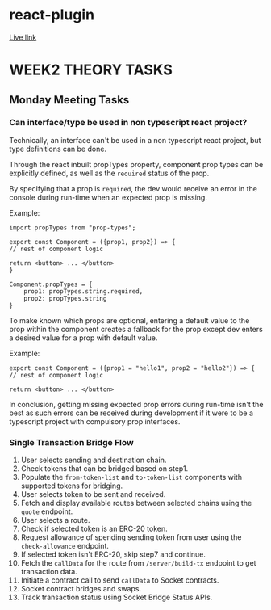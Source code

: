 # react-plugin

[Live link](https://react-plugin.vercel.app/)

# WEEK2 THEORY TASKS

## Monday Meeting Tasks

### Can interface/type be used in non typescript react project?

Technically, an interface can't be used in a non typescript react project, but type definitions can be done.

Through the react inbuilt propTypes property, component prop types can be explicitly defined, as well as the `required` status of the prop.

By specifying that a prop is `required`, the dev would receive an error in the console during run-time when an expected prop is missing.

Example:

```
import propTypes from "prop-types";

export const Component = ({prop1, prop2}) => {
// rest of component logic

return <button> ... </button>
}

Component.propTypes = {
    prop1: propTypes.string.required,
    prop2: propTypes.string
}
```

To make known which props are optional, entering a default value to the prop within the component creates a fallback for the prop except dev enters a desired value for a prop with default value.

Example:

```
export const Component = ({prop1 = "hello1", prop2 = "hello2"}) => {
// rest of component logic

return <button> ... </button>
```

In conclusion, getting missing expected prop errors during run-time isn't the best as such errors can be received during development if it were to be a typescript project with compulsory prop interfaces.

### Single Transaction Bridge Flow

1. User selects sending and destination chain.
2. Check tokens that can be bridged based on step1.
3. Populate the `from-token-list` and `to-token-list` components with supported tokens for bridging.
4. User selects token to be sent and received.
5. Fetch and display available routes between selected chains using the `quote` endpoint.
6. User selects a route.
7. Check if selected token is an ERC-20 token.
8. Request allowance of spending sending token from user using the `check-allowance` endpoint.
9. If selected token isn't ERC-20, skip step7 and continue.
10. Fetch the `callData` for the route from `/server/build-tx` endpoint to get transaction data.
11. Initiate a contract call to send `callData` to Socket contracts.
12. Socket contract bridges and swaps.
13. Track transaction status using Socket Bridge Status APIs.
